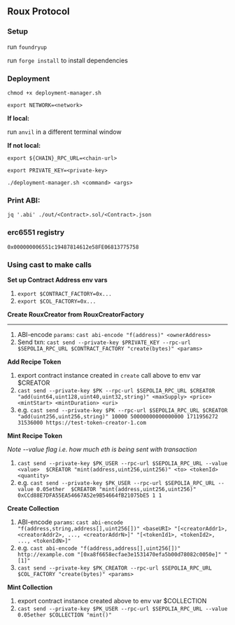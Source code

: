 ## Roux Protocol

### Setup

run `foundryup`

run `forge install` to install dependencies

### Deployment

`chmod +x deployment-manager.sh`

`export NETWORK=<network>`

**If local:**

run `anvil` in a different terminal window

**If not local:**

`export ${CHAIN}_RPC_URL=<chain-url>`

`export PRIVATE_KEY=<private-key>`

`./deployment-manager.sh <command> <args>`

### Print ABI:

`jq '.abi' ./out/<Contract>.sol/<Contract>.json`

### erc6551 registry

`0x000000006551c19487814612e58FE06813775758`

### Using cast to make calls

**Set up Contract Address env vars**

1. `export $CONTRACT_FACTORY=0x...`
2. `export $COL_FACTORY=0x...`

**Create RouxCreator from RouxCreatorFactory**

---

1. ABI-encode `params`: `cast abi-encode "f(address)" <ownerAddress>`
2. Send txn: `cast send --private-key $PRIVATE_KEY --rpc-url $SEPOLIA_RPC_URL $CONTRACT_FACTORY "create(bytes)" <params>`

**Add Recipe Token**

1. export contract instance created in `create` call above to env var $CREATOR
2. `cast send --private-key $PK --rpc-url $SEPOLIA_RPC_URL $CREATOR "add(uint64,uint128,uint40,uint32,string)" <maxSupply> <price>  <mintStart> <mintDuration> <uri>`
3. e.g. `cast send --private-key $PK --rpc-url $SEPOLIA_RPC_URL $CREATOR "add(uint256,uint256,string)" 10000 50000000000000000 1711956272 31536000 https://test-token-creator-1.com`

**Mint Recipe Token**

_Note --value flag i.e. how much eth is being sent with transaction_

1. `cast send --private-key $PK_USER --rpc-url $SEPOLIA_RPC_URL --value <value>  $CREATOR "mint(address,uint256,uint256)" <to> <tokenId> <quantity>`
2. e.g. `cast send --private-key $PK_USER --rpc-url $SEPOLIA_RPC_URL --value 0.05ether  $CREATOR "mint(address,uint256,uint256)" 0xCCd88E7DFA55EA54667A52e9B54664fB21075bE5 1 1`

**Create Collection**

1. ABI-encode `params`: `cast abi-encode "f(address,string,address[],uint256[])" <baseURI> "[<creatorAddr1>, <creatorAddr2>, ..., <creatorAddrN>]" "[<tokenId1>, <tokenId2>, ..., <tokenIdN>]"`
2. e.g. `cast abi-encode "f(address,address[],uint256[])" http://example.com "[0xa8f6658ecfae3e1531470efa5b00d78082c0050e]" "[1]"`
3. `cast send --private-key $PK_CREATOR --rpc-url $SEPOLIA_RPC_URL $COL_FACTORY "create(bytes)" <params>`

**Mint Collection**

1. export contract instance created above to env var $COLLECTION
2. `cast send --private-key $PK_USER --rpc-url $SEPOLIA_RPC_URL --value 0.05ether $COLLECTION "mint()"`
